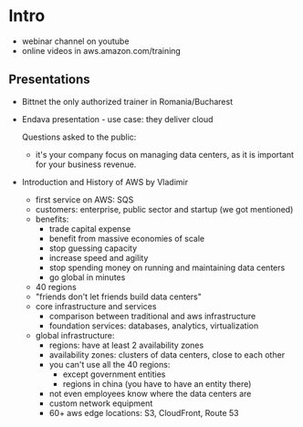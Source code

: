 # Intro

- webinar channel on youtube
- online videos in aws.amazon.com/training


## Presentations

- Bittnet the only authorized trainer in Romania/Bucharest
- Endava presentation - use case: they deliver cloud

  Questions asked to the public:
    - it's your company focus on managing data centers, as it is important for your
  business revenue.

- Introduction and History of AWS by Vladimir
  - first service on AWS: SQS
  - customers: enterprise, public sector and startup (we got mentioned)
  - benefits:
    - trade capital expense
    - benefit from massive economies of scale
    - stop guessing capacity
    - increase speed and agility
    - stop spending money on running and maintaining data centers
    - go global in minutes
  - 40 regions
  - "friends don't let friends build data centers"
  - core infrastructure and services
    - comparison between traditional and aws infrastructure
    - foundation services: databases, analytics, virtualization
  - global infrastructure:
    - regions: have at least 2 availability zones
    - availability zones: clusters of data centers, close to each other
    - you can't use all the 40 regions: 
      - except government entities
      - regions in china (you have to have an entity there)
    - not even employees know where the data centers are
    - custom network equipment 
    - 60+ aws edge locations: S3, CloudFront, Route 53
